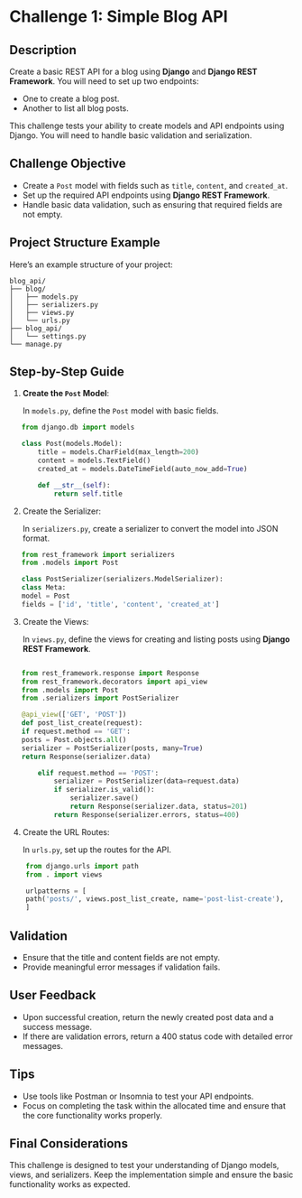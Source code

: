 # Challenge 1: Simple Blog API

## Description

Create a basic REST API for a blog using **Django** and **Django REST Framework**. You will need to set up two endpoints:

- One to create a blog post.
- Another to list all blog posts.

This challenge tests your ability to create models and API endpoints using Django. You will need to handle basic validation and serialization.

## Challenge Objective

- Create a `Post` model with fields such as `title`, `content`, and `created_at`.
- Set up the required API endpoints using **Django REST Framework**.
- Handle basic data validation, such as ensuring that required fields are not empty.

## Project Structure Example

Here’s an example structure of your project:

```
blog_api/
├── blog/
│   ├── models.py
│   ├── serializers.py
│   ├── views.py
│   └── urls.py
├── blog_api/
│   └── settings.py
└── manage.py
```

## Step-by-Step Guide

1. **Create the `Post` Model**:

   In `models.py`, define the `Post` model with basic fields.

```python
   from django.db import models

   class Post(models.Model):
       title = models.CharField(max_length=200)
       content = models.TextField()
       created_at = models.DateTimeField(auto_now_add=True)

       def __str__(self):
           return self.title
```

2. Create the Serializer:

   In `serializers.py`, create a serializer to convert the model into JSON format.

```python
   from rest_framework import serializers
   from .models import Post

   class PostSerializer(serializers.ModelSerializer):
   class Meta:
   model = Post
   fields = ['id', 'title', 'content', 'created_at']
```

3. Create the Views:

   In `views.py`, define the views for creating and listing posts using **Django REST Framework**.

```python

   from rest_framework.response import Response
   from rest_framework.decorators import api_view
   from .models import Post
   from .serializers import PostSerializer

   @api_view(['GET', 'POST'])
   def post_list_create(request):
   if request.method == 'GET':
   posts = Post.objects.all()
   serializer = PostSerializer(posts, many=True)
   return Response(serializer.data)

       elif request.method == 'POST':
           serializer = PostSerializer(data=request.data)
           if serializer.is_valid():
               serializer.save()
               return Response(serializer.data, status=201)
           return Response(serializer.errors, status=400)
```

4. Create the URL Routes:

   In `urls.py`, set up the routes for the API.

```python
    from django.urls import path
    from . import views

    urlpatterns = [
    path('posts/', views.post_list_create, name='post-list-create'),
    ]
```

## Validation

- Ensure that the title and content fields are not empty.
- Provide meaningful error messages if validation fails.

## User Feedback

- Upon successful creation, return the newly created post data and a success message.
- If there are validation errors, return a 400 status code with detailed error messages.

## Tips

- Use tools like Postman or Insomnia to test your API endpoints.
- Focus on completing the task within the allocated time and ensure that the core functionality works properly.

## Final Considerations

This challenge is designed to test your understanding of Django models, views, and serializers. Keep the implementation simple and ensure the basic functionality works as expected.
